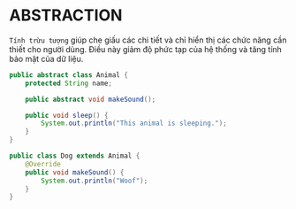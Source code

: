 # ABSTRACTION
`Tính trừu tượng` giúp che giấu các chi tiết và chỉ hiển thị các chức năng cần thiết cho người dùng. Điều này giảm độ phức tạp của hệ thống và tăng tính bảo mật của dữ liệu.
```java
public abstract class Animal {
    protected String name;

    public abstract void makeSound();

    public void sleep() {
        System.out.println("This animal is sleeping.");
    }
}

public class Dog extends Animal {
    @Override
    public void makeSound() {
        System.out.println("Woof");
    }
}
```